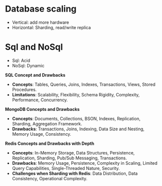# Database scaling
- Vertical: add more hardware
- Horizontal: Sharding, read/write replica

# Sql and NoSql
- Sql: Acid
- NoSql: Dynamic

**SQL Concept and Drawbacks**
- **Concepts**: Tables, Queries, Joins, Indexes, Transactions, Views, Stored Procedures.
- **Limitations**: Scalability, Flexibility, Schema Rigidity, Complexity, Performance, Concurrency.

**MongoDB Concepts and Drawbacks**
- **Concepts**: Documents, Collections, BSON, Indexes, Replication, Sharding, Aggregation Framework.
- **Drawbacks**: Transactions, Joins, Indexing, Data Size and Nesting, Memory Usage, Consistency.

**Redis Concepts and Drawbacks with Depth**
- **Concepts**: In-Memory Storage, Data Structures, Persistence, Replication, Sharding, Pub/Sub Messaging, Transactions.
- **Drawbacks**: Memory Usage, Persistence, Complexity in Scaling, Limited Query Capabilities, Single-Threaded Nature, Security.
- **Challenges when Sharding with Redis**: Data Distribution, Data Consistency, Operational Complexity.
